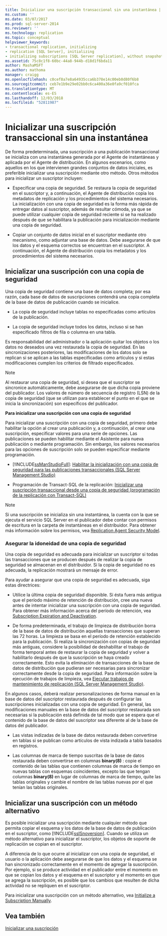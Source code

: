 ```yaml
---
title: Inicializar una suscripción transaccional sin una instantánea | Microsoft Docs
ms.custom: ''
ms.date: 03/07/2017
ms.prod: sql-server-2014
ms.reviewer: ''
ms.technology: replication
ms.topic: conceptual
helpviewer_keywords:
- transactional replication, initializing
- replication [SQL Server], initializing
- initializing subscriptions [SQL Server replication], without snapshots
ms.assetid: 75c8c1f8-60bc-44a8-944b-d18d1f6bda11
author: MashaMSFT
ms.author: mathoma
manager: craigg
ms.openlocfilehash: c0cef8a7e8a64935cca6b378e14c00eb0d80f6b8
ms.sourcegitcommit: ceb7e1b9e29e02bb0c6ca400a36e0fa9cf010fca
ms.translationtype: MT
ms.contentlocale: es-ES
ms.lasthandoff: 12/03/2018
ms.locfileid: "52811987"
---
```

# <a name="initialize-a-transactional-subscription-without-a-snapshot"></a>Inicializar una suscripción transaccional sin una instantánea
  De forma predeterminada, una suscripción a una publicación transaccional se inicializa con una instantánea generada por el Agente de instantáneas y aplicada por el Agente de distribución. En algunos escenarios, como aquellos en los que intervienen grandes conjuntos de datos iniciales, es preferible inicializar una suscripción mediante otro método. Otros métodos para inicializar un suscriptor incluyen:  
  
-   Especificar una copia de seguridad. Se restaura la copia de seguridad en el suscriptor y, a continuación, el Agente de distribución copia los metadatos de replicación y los procedimientos del sistema necesarios. La inicialización con una copia de seguridad es la forma más rápida de entregar datos al suscriptor, además de resultar cómoda, ya que se puede utilizar cualquier copia de seguridad reciente si se ha realizado después de que se habilitara la publicación para inicialización mediante una copia de seguridad.  
  
-   Copiar un conjunto de datos inicial en el suscriptor mediante otro mecanismo, como adjuntar una base de datos. Debe asegurarse de que los datos y el esquema correctos se encuentran en el suscriptor. A continuación, el Agente de distribución copia los metadatos y los procedimientos del sistema necesarios.  
  
## <a name="initializing-a-subscription-with-a-backup"></a>Inicializar una suscripción con una copia de seguridad  
 Una copia de seguridad contiene una base de datos completa; por esa razón, cada base de datos de suscripciones contendrá una copia completa de la base de datos de publicación cuando se inicialice.  
  
-   La copia de seguridad incluye tablas no especificadas como artículos de la publicación.  
  
-   La copia de seguridad incluye todos los datos, incluso si se han especificado filtros de fila o columna en una tabla.  
  
 Es responsabilidad del administrador o la aplicación quitar los objetos o los datos no deseados una vez restaurada la copia de seguridad. En las sincronizaciones posteriores, las modificaciones de los datos solo se replican si se aplican a las tablas especificadas como artículos y si estas modificaciones cumplen los criterios de filtrado especificados.  
  
> [!NOTE]  
>  Al restaurar una copia de seguridad, si desea que el suscriptor se sincronice automáticamente, debe asegurarse de que dicha copia proviene del publicador. Los valores de número de secuencia de registro (LSN) de la copia de seguridad (que se utilizan para establecer el punto en el que se inicia la sincronización) son específicos del publicador.  
  
 **Para inicializar una suscripción con una copia de seguridad**  
  
 Para inicializar una suscripción con una copia de seguridad, primero debe habilitar la opción al crear una publicación y, a continuación, al crear una suscripción, especificar valores para una serie de opciones. Las publicaciones se pueden habilitar mediante el Asistente para nueva publicación o mediante programación. Sin embargo, los valores necesarios para las opciones de suscripción solo se pueden especificar mediante programación.  
  
-   [!INCLUDE[ssManStudioFull](../../includes/ssmanstudiofull-md.md)]: [Habilitar la inicialización con una copia de seguridad para las publicaciones transaccionales &#40;SQL Server Management Studio&#41;](enable-initialization-with-backup-for-transactional-publications.md)  
  
-   Programación de Transact-SQL de la replicación: [Inicializar una suscripción transaccional desde una copia de seguridad &#40;programación de la replicación con Transact-SQL&#41;](initialize-a-transactional-subscription-from-a-backup.md)  
  
> [!NOTE]  
>  Si una suscripción se inicializa sin una instantánea, la cuenta con la que se ejecuta el servicio SQL Server en el publicador debe contar con permisos de escritura en la carpeta de instantáneas en el distribuidor. Para obtener más información sobre los permisos, vea [Replication Agent Security Model](security/replication-agent-security-model.md).  
  
### <a name="ensuring-the-suitability-of-a-backup"></a>Asegurar la idoneidad de una copia de seguridad  
 Una copia de seguridad es adecuada para inicializar un suscriptor si todas las transacciones que se producen después de realizar la copia de seguridad se almacenan en el distribuidor. Si la copia de seguridad no es adecuada, la replicación mostrará un mensaje de error.  
  
 Para ayudar a asegurar que una copia de seguridad es adecuada, siga estas directrices:  
  
-   Utilice la última copia de seguridad disponible. Si ésta fuera más antigua que el período máximo de retención de distribución, cree una nueva antes de intentar inicializar una suscripción con una copia de seguridad. Para obtener más información acerca del período de retención, vea [Subscription Expiration and Deactivation](subscription-expiration-and-deactivation.md).  
  
-   De forma predeterminada, el trabajo de limpieza de distribución borra de la base de datos de distribución aquellas transacciones que superan las 72 horas. La limpieza se basa en el período de retención establecido para la publicación. Si realiza la sincronización con copias de seguridad más antiguas, considere la posibilidad de deshabilitar el trabajo de forma temporal antes de restaurar la copia de seguridad y volver a habilitarlo después de que la suscripción se haya creado correctamente. Esto evita la eliminación de transacciones de la base de datos de distribución que pudieran ser necesarias para sincronizar correctamente desde la copia de seguridad. Para información sobre la ejecución de trabajos de limpieza, vea [Ejecutar trabajos de mantenimiento de replicación &#40;SQL Server Management Studio&#41;](administration/run-replication-maintenance-jobs-sql-server-management-studio.md).  
  
 En algunos casos, deberá realizar personalizaciones de forma manual en la base de datos del suscriptor restaurada después de configurar las suscripciones inicializadas con una copia de seguridad. En general, las modificaciones manuales en la base de datos del suscriptor restaurada son necesarias si la publicación está definida de tal modo que se espera que el contenido de la base de datos del suscriptor sea diferente al de la base de datos del publicador.  
  
-   Las vistas indizadas de la base de datos restaurada deben convertirse en tablas si se publican como artículos de vista indizada a tabla basados en registros.  
  
-   Las columnas de marca de tiempo suscritas de la base de datos restaurada deben convertirse en columnas **binary(8)** : copie el contenido de las tablas que contienen columnas de marca de tiempo en nuevas tablas con esquemas coincidentes, excepto las que tengan columnas **binary(8)** en lugar de columnas de marca de tiempo, quite las tablas originales y cambie el nombre de las tablas nuevas por el que tenían las tablas originales.  
  
## <a name="initializing-a-subscription-with-an-alternative-method"></a>Inicializar una suscripción con un método alternativo  
 Es posible inicializar una suscripción mediante cualquier método que permita copiar el esquema y los datos de la base de datos de publicación en el suscriptor, como [!INCLUDE[ssISnoversion](../../includes/ssisnoversion-md.md)]. Cuando se utiliza un método alternativo para inicializar el suscriptor, los objetos de soporte de replicación se copian en el suscriptor.  
  
 A diferencia de lo que ocurre al inicializar con una copia de seguridad, el usuario o la aplicación debe asegurarse de que los datos y el esquema se han sincronizado correctamente en el momento de agregar la suscripción. Por ejemplo, si se produce actividad en el publicador entre el momento en que se copian los datos y el esquema en el suscriptor y el momento en que se agrega la suscripción, es posible que los cambios que resulten de dicha actividad no se repliquen en el suscriptor.  
  
 Para inicializar una suscripción con un método alternativo, vea [Initialize a Subscription Manually](initialize-a-subscription-manually.md).  
  
## <a name="see-also"></a>Vea también  
 [Inicializar una suscripción](initialize-a-subscription.md)  
  
  
